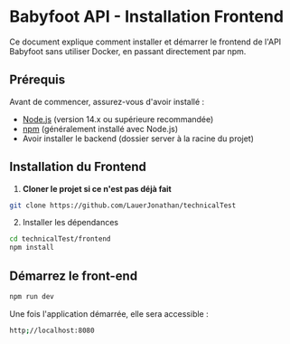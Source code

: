 # Babyfoot API - Installation Frontend

Ce document explique comment installer et démarrer le frontend de l'API Babyfoot sans utiliser Docker, en passant directement par npm.

## Prérequis

Avant de commencer, assurez-vous d'avoir installé :

- [Node.js](https://nodejs.org/) (version 14.x ou supérieure recommandée)
- [npm](https://www.npmjs.com/) (généralement installé avec Node.js)
- Avoir installer le backend (dossier server à la racine du projet)

## Installation du Frontend

1. **Cloner le projet si ce n'est pas déjà fait**

```bash
git clone https://github.com/LauerJonathan/technicalTest
```

2. Installer les dépendances

```bash
cd technicalTest/frontend
npm install
```

## Démarrez le front-end

```bash
npm run dev
```

Une fois l'application démarrée, elle sera accessible :

```bash
http;//localhost:8080
```
